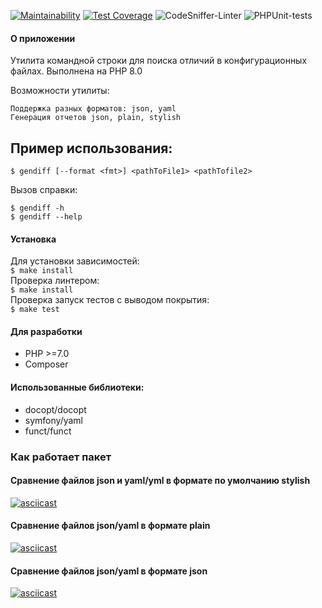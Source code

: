 [![Maintainability](https://api.codeclimate.com/v1/badges/6edf6b009909fff44632/maintainability)](https://codeclimate.com/github/IlyaMur/php-project-lvl2/maintainability) [![Test Coverage](https://api.codeclimate.com/v1/badges/6edf6b009909fff44632/test_coverage)](https://codeclimate.com/github/IlyaMur/php-project-lvl2/test_coverage) ![CodeSniffer-Linter](https://github.com/IlyaMur/php-project-lvl2/workflows/CodeSniffer-Linter/badge.svg) ![PHPUnit-tests](https://github.com/IlyaMur/php-project-lvl2/workflows/PHPUnit-tests/badge.svg)

#### О приложении

Утилита командной строки для поиска отличий в конфигурационных файлах.
Выполнена на PHP 8.0

Возможности утилиты:

```
Поддержка разных форматов: json, yaml
Генерация отчетов json, plain, stylish
```

## Пример использования:

    $ gendiff [--format <fmt>] <pathToFile1> <pathTofile2>

Вызов справки:

    $ gendiff -h
    $ gendiff --help

#### Установка

Для установки зависимостей:  
`$ make install`  
Проверка линтером:  
`$ make install`  
Проверка запуск тестов с выводом покрытия:  
`$ make test`

#### Для разработки

- PHP >=7.0
- Composer

#### Использованные библиотеки:

- docopt/docopt
- symfony/yaml
- funct/funct

### Как работает пакет

#### Сравнение файлов json и yaml/yml в формате по умолчанию stylish

[![asciicast](https://asciinema.org/a/394025.svg)](https://asciinema.org/a/394025)

#### Сравнение файлов json/yaml в формате plain

[![asciicast](https://asciinema.org/a/392103.svg)](https://asciinema.org/a/392103)

#### Сравнение файлов json/yaml в формате json

[![asciicast](https://asciinema.org/a/392109.svg)](https://asciinema.org/a/392109)

